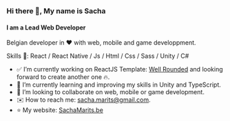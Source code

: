 ### Hi there 👋, My name is Sacha
#### I am a Lead Web Developer

Belgian developer in ❤️ with web, mobile and game developpment.

Skills 💪: React / React Native / Js / Html / Css / Sass / Unity / C#

- ✅ I’m currently working on ReactJS Template: [Well Rounded](https://well-rounded-react-template.sachamarits.be) and looking forward to create another one 🔥.
- 🌱 I’m currently learning and improving my skills in Unity and TypeScript.
- 🤲 I’m looking to collaborate on web, mobile or game development.
- ✉️ How to reach me: [sacha.marits@gmail.com](mailto:sacha.marits@gmail.com).
- ⭐ My website: [SachaMarits.be](https://sachamarits.be)
